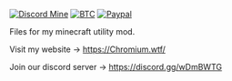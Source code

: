 <a href="https://discord.gg/wDmBWTG" rel="nofollow"><img src="https://camo.githubusercontent.com/b6e89069b526a93bdb1a423ba4b67213e89277a9/68747470733a2f2f696d672e736869656c64732e696f2f646973636f72642f3537333935343131303435343336363231343f6c6162656c3d63686174266c6f676f3d646973636f7264266c6f676f436f6c6f723d7768697465267374796c653d666c61742d737175617265" alt="Discord Mine" data-canonical-src="https://img.shields.io/discord/573954110454366214?label=chat&amp;logo=discord&amp;logoColor=white&amp;style=flat-square" style="max-width:100%;"></a>
<a href="https://www.blockchain.com/btc/address/bc1qydz4rlm9sgdg6hyt8a704ugvj8uczmkh3dpzc9" rel="nofollow"><img src="https://camo.githubusercontent.com/93968fe43fa7c15f048faa486ca02e12dd6b6120/68747470733a2f2f696d672e736869656c64732e696f2f62616467652f6274632d636c69636b6d652d7265643f636f6c6f723d663038623136266c6f676f3d626974636f696e267374796c653d666c61742d737175617265" alt="BTC" data-canonical-src="https://img.shields.io/badge/btc-clickme-red?color=f08b16&amp;logo=bitcoin&amp;style=flat-square" style="max-width:100%;"></a>
<a href="https://paypal.me/lucienkkk" rel="nofollow"><img src="https://camo.githubusercontent.com/68fcfedef1fd6de1de5bf99d4f823eed6c932c3c/68747470733a2f2f696d672e736869656c64732e696f2f62616467652f70617970616c2d646f6e6174652d7265643f636f6c6f723d313639626437266c6f676f3d70617970616c267374796c653d666c61742d737175617265" alt="Paypal" data-canonical-src="https://img.shields.io/badge/paypal-donate-red?color=169bd7&amp;logo=paypal&amp;style=flat-square" style="max-width:100%;"></a>

Files for my minecraft utility mod.

Visit my website -> https://Chromium.wtf/

Join our discord server -> https://discord.gg/wDmBWTG

